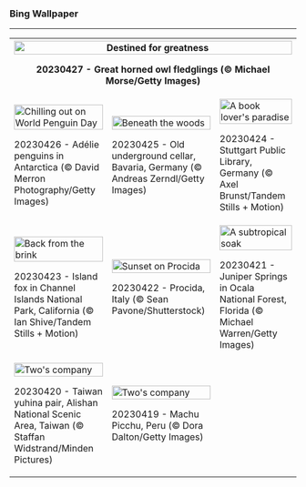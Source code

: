 <h3>
 Bing Wallpaper
</h3>
<hr/>
<table>
 <tr>
  <th colspan="3">
   <img alt="Destined for greatness" src="https://www.bing.com/th?id=OHR.GHOAudubonDay_EN-US1034364185_1920x1080.jpg&amp;rf=LaDigue_1920x1080.jpg&amp;pid=hp" width="100%"/>
   <p>
    20230427 - Great horned owl fledglings (&copy; Michael Morse/Getty Images)
   </p>
  </th>
 </tr>
 <tr>
  <td>
   <img alt="Chilling out on World Penguin Day" src="https://www.bing.com/th?id=OHR.AdelieWPD_EN-US5175747404_1920x1080.jpg&amp;rf=LaDigue_1920x1080.jpg&amp;pid=hp" width="100%"/>
   <p>
    20230426 - Ad&eacute;lie penguins in Antarctica (&copy; David Merron Photography/Getty Images)
   </p>
  </td>
  <td>
   <img alt="Beneath the woods" src="https://www.bing.com/th?id=OHR.FranconianWineCellar_EN-US3287515626_1920x1080.jpg&amp;rf=LaDigue_1920x1080.jpg&amp;pid=hp" width="100%"/>
   <p>
    20230425 - Old underground cellar, Bavaria, Germany (&copy; Andreas Zerndl/Getty Images)
   </p>
  </td>
  <td>
   <img alt="A book lover's paradise" src="https://www.bing.com/th?id=OHR.StuttgartPublicLibrary_EN-US3925069856_1920x1080.jpg&amp;rf=LaDigue_1920x1080.jpg&amp;pid=hp" width="100%"/>
   <p>
    20230424 - Stuttgart Public Library, Germany (&copy; Axel Brunst/Tandem Stills + Motion)
   </p>
  </td>
 </tr>
 <tr>
  <td>
   <img alt="Back from the brink" src="https://www.bing.com/th?id=OHR.EarthDayFox_EN-US3922955169_1920x1080.jpg&amp;rf=LaDigue_1920x1080.jpg&amp;pid=hp" width="100%"/>
   <p>
    20230423 - Island fox in Channel Islands National Park, California (&copy; Ian Shive/Tandem Stills + Motion)
   </p>
  </td>
  <td>
   <img alt="Sunset on Procida" src="https://www.bing.com/th?id=OHR.ProcidaItaly_EN-US6282924427_1920x1080.jpg&amp;rf=LaDigue_1920x1080.jpg&amp;pid=hp" width="100%"/>
   <p>
    20230422 - Procida, Italy (&copy; Sean Pavone/Shutterstock)
   </p>
  </td>
  <td>
   <img alt="A subtropical soak" src="https://www.bing.com/th?id=OHR.OcalaNF_EN-US5881034085_1920x1080.jpg&amp;rf=LaDigue_1920x1080.jpg&amp;pid=hp" width="100%"/>
   <p>
    20230421 - Juniper Springs in Ocala National Forest, Florida (&copy; Michael Warren/Getty Images)
   </p>
  </td>
 </tr>
 <tr>
  <td>
   <img alt="Two's company" src="https://www.bing.com/th?id=OHR.TaiwanYuhina_EN-US1768443431_1920x1080.jpg&amp;rf=LaDigue_1920x1080.jpg&amp;pid=hp" width="100%"/>
   <p>
    20230420 - Taiwan yuhina pair, Alishan National Scenic Area, Taiwan (&copy; Staffan Widstrand/Minden Pictures)
   </p>
  </td>
  <td>
   <img alt="Two's company" src="https://www.bing.com/th?id=OHR.MPPUnesco_EN-US8204922969_1920x1080.jpg&amp;rf=LaDigue_1920x1080.jpg&amp;pid=hp" width="100%"/>
   <p>
    20230419 - Machu Picchu, Peru (&copy; Dora Dalton/Getty Images)
   </p>
  </td>
  <td>
  </td>
 </tr>
</table>